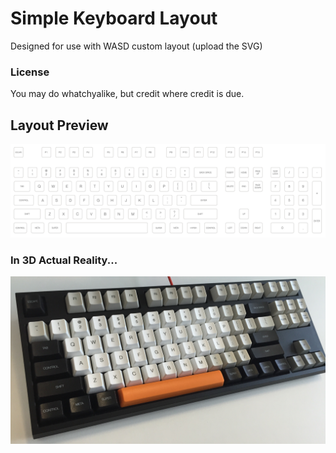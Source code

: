 # Simple Keyboard Layout

Designed for use with WASD custom layout (upload the SVG)

### License

You may do whatchyalike, but credit where credit is due.

## Layout Preview

![](keyboard-simple.png)

### In 3D Actual Reality...

![](keyboard-simple-printed.jpg)
